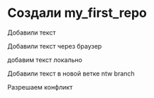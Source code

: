﻿# Создали my_first_repo

Добавили текст

Добавили текст через браузер

добавим текст локально

Добавили текст в новой ветке ntw branch

Разрешаем конфликт

